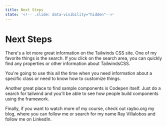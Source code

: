 ```yaml
---
title: Next Steps
state: '<!-- .slide: data-visibility="hidden"-->'
---
```


<!-- .slide: data-state="layout-title" class="bg-dark"-->

# Next Steps

> >

There's a lot more great information on the Tailwinds CSS site. One of my favorite things is the search. If you click on the search area, you can quickly find any properties or other information about TailwindsCSS.

You're going to use this all the time when you need information about a specific class or need to know how to customize things.

Another great place to find sample components is Codepen itself. Just do a search for tailwind and you'll be able to see how people build components using the framework.

Finally, if you want to watch more of my course, check out raybo.org my blog, where you can follow me or search for my name Ray Villalobos and follow me on LinkedIn.
